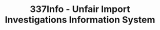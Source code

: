 ---
layout: default
bigquery: https://console.cloud.google.com/bigquery?p=patents-public-data&d=usitc_investigations&page=dataset&project=sheets-management-319211
citation: US International Trade Commission 337Info Unfair Import Investigations Information
  System
contributors: US International Trade Comission
cost: None
description: US International Trade Commission 337Info Unfair Import Investigations
  Information System contains data on investigations done under Section 337. Section
  337 declares the infringement of certain statutory intellectual property rights
  and other forms of unfair competition in import trade to be unlawful practices.
  Most Section 337 investigations involve allegations of patent or registered trademark
  infringement.
documentation: FAQ and tutorial available on the site
last_edit: 04/10/2022, 15:59:36
location: https://pubapps2.usitc.gov/337external/
maintained_by: US International Trade Comission
schema_fields:
- scheduledStartDateEvidHear
- patentNumbers
- currentStatus
- cafcAppeals
- htsNumbers
- teoIdDueDate
- complainant
- finalIdOnViolationDue
- issueDateOtherNonFinal
- investigationType
- investigationNo
- invUnfairAct
- internalRemand
- lastUpdated
- investigationTermDate
- teoProceedingInvolved
- dateCreated
- finalIdOnViolationIssue
- respondent
- endDateMarkmanHearing
- aljAssigned
- copyrightNumbers
- ouiiAttorney
- scheduledEndDateEvidHear
- targetDate
- currentActiveALJ
- actualEndDateEvidHear
- markmanHearing
- finalDetNoViolation
- docketNo
- ouiiParticipation
- patentNumber
- actualStartDateEvidHear
- teoIdIssueDate
- gcAttorney
- trademarkNumbers
- dateOfPublicationFrNotice
- dateComplaintFiled
- finalDetViolation
- startDateMarkmanHearing
- teoReliefGranted
- publication_number
- id
- title
shortname: unfair_import_investigations
tags:
- import
- legal
- trade
timeframe: 2008-2021 (prior to 2008 downloadable as a JSON file)
title: 337Info - Unfair Import Investigations Information System
uuid: 2721f5ec-e599-4890-9265-9706719fc71e
---
